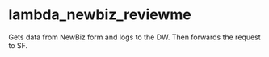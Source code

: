 # lambda_newbiz_reviewme 

Gets data from NewBiz form and logs to the DW. Then forwards the request to SF.
